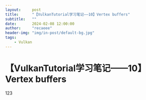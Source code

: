 ```yaml
---
layout:     post
title:      "【VulkanTutorial学习笔记——10】Vertex buffers"
subtitle:   ""
date:       2024-02-08 12:00:00
author:     "recaeee"
header-img: "img/in-post/default-bg.jpg"
tags:
    - Vulkan
---
```

# 【VulkanTutorial学习笔记——10】Vertex buffers
123

